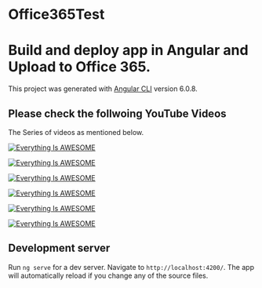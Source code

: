 # Office365Test
# Build and deploy app in Angular and Upload to Office 365. 

This project was generated with [Angular CLI](https://github.com/angular/angular-cli) version 6.0.8.

## Please check the follwoing YouTube Videos 
 
 The Series of videos as mentioned below. 


[![Everything Is AWESOME](https://i.ytimg.com/vi_webp/5bZ1LL1aCpA/sddefault.webp)](https://www.youtube.com/embed/5bZ1LL1aCpA "Everything Is AWESOME")

[![Everything Is AWESOME](https://i.ytimg.com/vi_webp/tAppf0FDl9A/sddefault.webp)](https://www.youtube.com/embed/tAppf0FDl9A "Everything Is AWESOME")

[![Everything Is AWESOME](https://i.ytimg.com/vi_webp/3OHpmPEwpHY/sddefault.webp)](https://www.youtube.com/embed/3OHpmPEwpHY "Everything Is AWESOME")

[![Everything Is AWESOME](https://i.ytimg.com/vi_webp/izT5Z_Ls0v0/sddefault.webp)](https://www.youtube.com/embed/izT5Z_Ls0v0 "Everything Is AWESOME")

[![Everything Is AWESOME](https://i.ytimg.com/vi_webp/SE1BB25e8rs/sddefault.webp)](https://www.youtube.com/embed/SE1BB25e8rs "Everything Is AWESOME")

[![Everything Is AWESOME](https://i.ytimg.com/vi_webp/vI0RtTiG9OQ/sddefault.webp)](https://www.youtube.com/embed/vI0RtTiG9OQ "Everything Is AWESOME")

## Development server

Run `ng serve` for a dev server. Navigate to `http://localhost:4200/`. The app will automatically reload if you change any of the source files.
